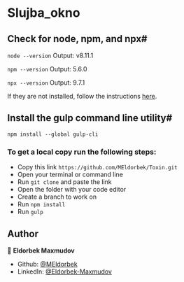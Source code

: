 # Slujba_okno
## Check for node, npm, and npx#
`node --version`
Output: v8.11.1

`npm --version`
Output: 5.6.0

`npx --version`
Output: 9.7.1

If they are not installed, follow the instructions [here](https://nodejs.org/en/).

## Install the gulp command line utility#
`npm install --global gulp-cli`

### To get a local copy run the following steps:

- Copy this link `https://github.com/MEldorbek/Toxin.git`
- Open your terminal or command line
- Run `git clone` and paste the link
- Open the folder with your code editor
- Create a branch to work on
- Run `npm install`
- Run `gulp`

## Author

👤 **Eldorbek Maxmudov**

- Github: [@MEldorbek](https://github.com/MEldorbek)
- LinkedIn: [@Eldorbek-Maxmudov](https://www.linkedin.com/in/eldorbek-mahmudov-6812081b3?lipi=urn%3Ali%3Apage%3Ad_flagship3_profile_view_base_contact_details%3BX2UDVuzfSUaOJkaOMMuz8Q%3D%3D)
